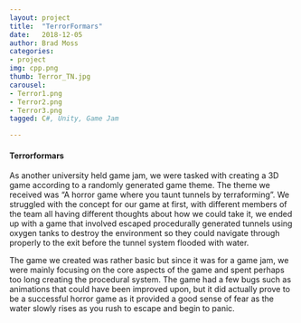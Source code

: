 ```yaml
---
layout: project
title:  "TerrorFormars"
date:   2018-12-05
author: Brad Moss
categories:
- project
img: cpp.png
thumb: Terror_TN.jpg
carousel:
- Terror1.png
- Terror2.png
- Terror3.png
tagged: C#, Unity, Game Jam

---
```

#### Terrorformars

As another university held game jam, we were tasked with creating a 3D game according to a randomly generated game theme. The theme we received was “A horror game where you taunt tunnels by terraforming”. We struggled with the concept for our game at first, with different members of the team all having different thoughts about how we could take it, we ended up with a game that involved escaped procedurally generated tunnels using oxygen tanks to destroy the environment so they could navigate through properly to the exit before the tunnel system flooded with water.

The game we created was rather basic but since it was for a game jam, we were mainly focusing on the core aspects of the game and spent perhaps too long creating the procedural system. The game had a few bugs such as animations that could have been improved upon, but it did actually prove to be a successful horror game as it provided a good sense of fear as the water slowly rises as you rush to escape and begin to panic.
